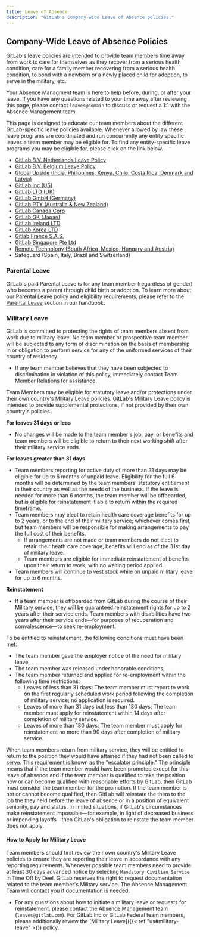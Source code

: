 ```yaml
---
title: Leave of Absence
description: "GitLab's Company-wide Leave of Absence policies."
---
```


## Company-Wide Leave of Absence Policies

GitLab's leave policies are intended to provide team members time away from work to care for themselves as they recover from a serious health condition, care for a family member recovering from a serious health condition, to bond with a newborn or a newly placed child for adoption, to serve in the military, etc.

Your Absence Managment team is here to help before, during, or after your leave. If you have any questions related to your time away after reviewing this page, please contact `leaves@domain` to discuss or request a 1:1 with the Absence Management team.

This page is designed to educate our team members about the different GitLab-specific leave policies available.  Whenever allowed by law these leave programs are coordinated and run concurrently any entity specific leaves a team member may be eligible for. To find any entity-specific leave programs you may be eligible for, please click on the link below.

- [GitLab B.V. Netherlands Leave Policy](/handbook/total-rewards/benefits/general-and-entity-benefits/bv-benefits-netherlands/#gitlab-bv-netherlands-leave-policy)
- [GitLab B.V. Belgium Leave Policy](/handbook/total-rewards/benefits/general-and-entity-benefits/bv-benefits-belgium/#gitlab-bv-belgium-leave-policy)
- [Global Upside (India, Philippines, Kenya, Chile, Costa Rica, Denmark and Latvia)](/handbook/total-rewards/benefits/general-and-entity-benefits/global-upside-benefits-india/)
- [GitLab Inc (US)](/handbook/people-policies/leave-of-absence/us/)
- [GitLab LTD (UK)](/handbook/total-rewards/benefits/general-and-entity-benefits/ltd-benefits-uk/)
- [GitLab GmbH (Germany)](/handbook/entity/gmbh-germany/)
- [GitLab PTY (Australia & New Zealand)](/handbook/total-rewards/benefits/general-and-entity-benefits/pty-benefits-australia/)
- [GitLab Canada Corp](/handbook/total-rewards/benefits/general-and-entity-benefits/canada-corp-benefits/)
- [GitLab GK (Japan)](/handbook/total-rewards/benefits/general-and-entity-benefits/gitlab-gk/)
- [GitLab Ireland LTD](/handbook/total-rewards/benefits/general-and-entity-benefits/gitlab-ireland-ltd/)
- [GitLab Korea LTD](/handbook/total-rewards/benefits/general-and-entity-benefits/korea-ltd-benefits/)
- [Gitlab France S.A.S.](/handbook/total-rewards/benefits/general-and-entity-benefits/france-sas/)
- [GitLab Singapore Pte Ltd](/handbook/total-rewards/benefits/general-and-entity-benefits/singapore-pte-ltd/)
- [Remote Technology (South Africa, Mexico, Hungary and Austria)](/handbook/total-rewards/benefits/general-and-entity-benefits/remote-com/)
- Safeguard (Spain, Italy, Brazil and Switzerland)

### Parental Leave

GitLab's paid Parental Leave is for any team member (regardless of gender) who becomes a parent through child birth or adoption.  To learn more about our Parental Leave policy and eligibility requirements, please refer to the [Parental Leave](/handbook/total-rewards/benefits/general-and-entity-benefits/#parental-leave) section in our handbook.

### Military Leave

GitLab is committed to protecting the rights of team members absent from work due to military leave. No team member or prospective team member will be subjected to any form of discrimination on the basis of membership in or obligation to perform service for any of the uniformed services of their country of residency.

- If any team member believes that they have been subjected to discrimination in violation of this policy, immediately contact Team Member Relations for assistance.

Team Members may be eligible for statutory leave and/or protections under their own country's [Military Leave policies](/handbook/total-rewards/benefits/general-and-entity-benefits/#entity-benefits).  GitLab's Military Leave policy is intended to provide supplemental protections, if not provided by their own country's policies.

**For leaves 31 days or less**

- No changes will be made to the team member's job, pay, or benefits and team members will be eligible to return to their next working shift after their military service ends.

**For leaves greater than 31 days**

- Team members reporting for active duty of more than 31 days may be eligible for up to 6 months of unpaid leave. Eligibility for the full 6 months will be determined by the team members' statutory entitlement in their country as well as the needs of the business. If the leave is needed for more than 6 months, the team member will be offboarded, but is eligible for reinstatement if able to return within the required timeframe.
- Team members may elect to retain health care coverage benefits for up to 2 years, or to the end of their military service; whichever comes first, but team members will be responsible for making arrangements to pay the full cost of their benefits.
    - If arrangements are not made or team members do not elect to retain their heath care coverage, benefits will end as of the 31st day of military leave.
    - Team members are eligible for immediate reinstatement of benefits upon their return to work, with no waiting period applied.
- Team members will continue to vest stock while on unpaid military leave for up to 6 months.

**Reinstatement**

- If a team member is offboarded from GitLab during the course of their Military service, they will be guaranteed reinstatement rights for up to 2 years after their service ends. Team members with disabilities have two years after their service ends—for purposes of recuperation and convalescence—to seek re-employment.

To be entitled to reinstatement, the following conditions must have been met:

- The team member gave the employer notice of the need for military leave,
- The team member was released under honorable conditions,
- The team member returned and applied for re-employment within the following time restrictions:
    - Leaves of less than 31 days: The team member must report to work on the first regularly scheduled work period following the completion of military service; no application is required.
    - Leaves of more than 31 days but less than 180 days: The team member must apply for reinstatement within 14 days after completion of military service.
    - Leaves of more than 180 days: The team member must apply for reinstatement no more than 90 days after completion of military service.

When team members return from military service, they will be entitled to return to the position they would have attained if they had not been called to serve. This requirement is known as the "escalator principle." The principle means that if the team member would have been promoted except for this leave of absence and if the team member is qualified to take the position now or can become qualified with reasonable efforts by GitLab, then GitLab must consider the team member for the promotion. If the team member is not or cannot become qualified, then GitLab will reinstate the them to the job the they held before the leave of absence or in a position of equivalent seniority, pay and status. In limited situations, if GitLab's circumstances make reinstatement impossible—for example, in light of decreased business or impending layoffs—then GitLab's obligation to reinstate the team member does not apply.

#### How to Apply for Military Leave

Team members should first review their own country's Military Leave policies to ensure they are reporting their leave in accordance with any reporting requirements. Whenever possible team members need to provide at least 30 days advanced notice by selecting `Mandatory Civilian Service` in Time Off by Deel. GitLab reserves the right to request documentation related to the team member's Military service. The Absence Management Team will contact you if documentation is needed.

- For any questions about how to initiate a military leave or requests for reinstatement, please contact the Absence Management team (`leaves@gitlab.com`). For GitLab Inc or GitLab Federal team members, please additionally review the [Military Leave]({{< ref "us#military-leave" >}}) policy.
